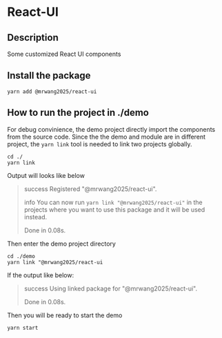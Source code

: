 # React-UI
## Description
Some customized React UI components


## Install the package
    yarn add @mrwang2025/react-ui


## How to run the project in ./demo 
For debug convinience, the demo project directly import the components from the source code.
Since the the demo and module are in different project, the `yarn link` tool is needed to link two projects globally.

    cd ./
    yarn link

Output will looks like below
> success Registered "@mrwang2025/react-ui".
> 
> info You can now run `yarn link "@mrwang2025/react-ui"` in the projects where you want to use this package and it will be used instead. 
> 
> Done in 0.08s.

Then enter the demo project directory

    cd ./demo
    yarn link "@mrwang2025/react-ui

If the output like below:
> success Using linked package for "@mrwang2025/react-ui".
> 
> Done in 0.08s.

Then you will be ready to start the demo 

    yarn start